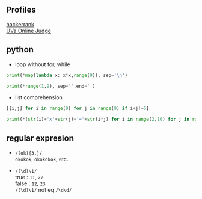 ## Profiles
[hackerrank](https://www.hackerrank.com/kkangnet)  
[UVa Online Judge](https://uhunt.onlinejudge.org/id/82804)  

## python
+ loop without for, while  
```py
print(*map(lambda x: x*x,range(9)), sep='\n')
```
```py
print(*range(1,9), sep='',end='')
```
+ list comprehension  
```py
[[i,j] for i in range(9) for j in range(9) if i+j!=5]
```
```py
print(*[str(i)+'x'+str(j)+'='+str(i*j) for i in range(2,10) for j in range(2,10) if i<=j])
```

## regular expresion
+ `/(ok){3,}/`  
`okokok`, `okokokok`, etc.  

+ `/(\d)\1/`  
true : `11`, `22`  
false : `12`, `23`  
`/(\d)\1/` not eq `/\d\d/`  
